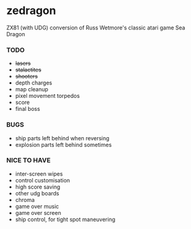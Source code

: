 # zedragon
ZX81 (with UDG) conversion of Russ Wetmore's classic atari game Sea Dragon

### TODO
* ~~lasers~~
* ~~stalactites~~
* ~~shooters~~
* depth charges
* map cleanup
* pixel movement torpedos
* score
* final boss

### BUGS
* ship parts left behind when reversing
* explosion parts left behind sometimes

### NICE TO HAVE
* inter-screen wipes
* control customisation
* high score saving
* other udg boards
* chroma
* game over music
* game over screen
* ship control, for tight spot maneuvering

